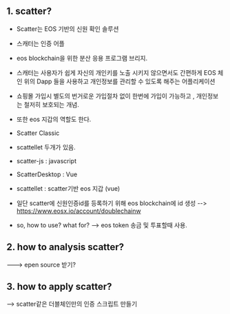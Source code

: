 ## 1. scatter?
- Scatter는 EOS 기반의 신원 확인 솔루션
- 스캐터는 인증 어플
- eos blockchain을 위한 분산 응용 프로그램 브리지.
- 스캐터는 사용자가 쉽게 자신의 개인키를 노출 시키지 않으면서도 간편하게 EOS 체인 위의 Dapp 들을 사용하고 개인정보를 관리할 수 있도록 해주는 어플리케이션
- 쇼핑몰 가입시 별도의 번거로운 가입절차 없이 한번에 가입이 가능하고 , 개인정보는 철저히 보호되는 개념.
- 또한 eos 지갑의 역할도 한다. 

- Scatter Classic
- scattellet 두개가 있음.

- scatter-js : javascript
- ScatterDesktop : Vue
- scattellet : scatter기반 eos 지갑 (vue)


- 일단 scatter에 신원인증id를 등록하기 위해 eos blockchain에 id 생성 --> https://www.eosx.io/account/doublechainw

- so, how to use? what for? 
--> eos token 송금 및 투표할때 사용.

## 2. how to analysis scatter?
---> epen source 받기?


## 3. how to apply scatter?
--> scatter같은 더블체인만의 인증 스크립트 만들기
